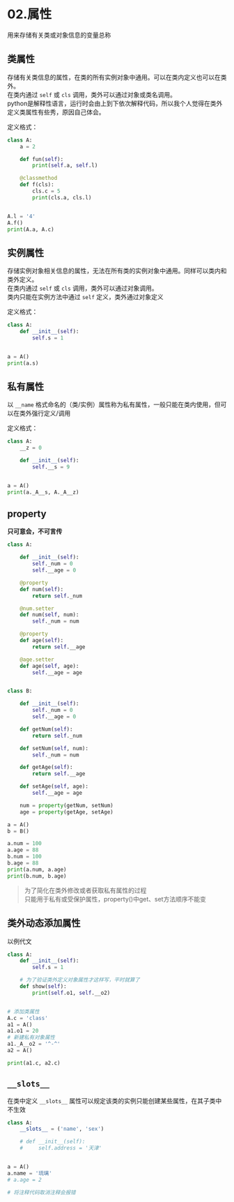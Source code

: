 # 02.属性

用来存储有关类或对象信息的变量总称

## 类属性

存储有关类信息的属性，在类的所有实例对象中通用。可以在类内定义也可以在类外。  
在类内通过 `self` 或 `cls` 调用，类外可以通过对象或类名调用。  
python是解释性语言，运行时会由上到下依次解释代码，所以我个人觉得在类外定义类属性有些秀，原因自己体会。

定义格式：

```python
class A:
    a = 2

    def fun(self):
        print(self.a, self.l)

    @classmethod
    def f(cls):
        cls.c = 5
        print(cls.a, cls.l)


A.l = '4'
A.f()
print(A.a, A.c)
```

## 实例属性

存储实例对象相关信息的属性，无法在所有类的实例对象中通用。同样可以类内和类外定义。  
在类内通过 `self` 或 `cls` 调用，类外可以通过对象调用。  
类内只能在实例方法中通过 `self` 定义，类外通过对象定义

定义格式：

```python
class A:
    def __init__(self):
        self.s = 1


a = A()
print(a.s)
```

## 私有属性

以 `__name` 格式命名的（类/实例）属性称为私有属性，一般只能在类内使用，但可以在类外强行定义/调用

定义格式：

```python
class A:
    __z = 0

    def __init__(self):
        self.__s = 9


a = A()
print(a._A__s, A._A__z)
```

## property

**只可意会，不可言传**

```py
class A:

    def __init__(self):
        self._num = 0
        self.__age = 0

    @property
    def num(self):
        return self._num

    @num.setter
    def num(self, num):
        self._num = num

    @property
    def age(self):
        return self.__age

    @age.setter
    def age(self, age):
        self.__age = age


class B:

    def __init__(self):
        self._num = 0
        self.__age = 0

    def getNum(self):
        return self._num

    def setNum(self, num):
        self._num = num

    def getAge(self):
        return self.__age

    def setAge(self, age):
        self.__age = age

    num = property(getNum, setNum)
    age = property(getAge, setAge)

a = A()
b = B()

a.num = 100
a.age = 88
b.num = 100
b.age = 88
print(a.num, a.age)
print(b.num, b.age)
```

> 为了简化在类外修改或者获取私有属性的过程  
> 只能用于私有或受保护属性，property()中get、set方法顺序不能变

## 类外动态添加属性

以例代文
```py
class A:
    def __init__(self):
        self.s = 1

    # 为了验证类外定义对象属性才这样写，平时就算了
    def show(self):
        print(self.o1, self.__o2)


# 添加类属性
A.c = 'class'
a1 = A()
a1.o1 = 20
# 新建私有对象属性
a1._A__o2 = '^-^'
a2 = A()

print(a1.c, a2.c)
```

## `__slots__`

在类中定义 `__slots__` 属性可以规定该类的实例只能创建某些属性，在其子类中不生效
```py
class A:
    __slots__ = ('name', 'sex')

    # def __init__(self):
    #     self.address = '天津'


a = A()
a.name = '琉璃'
# a.age = 2

# 将注释代码取消注释会报错
```
